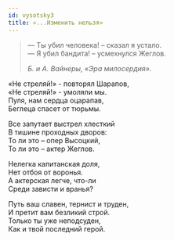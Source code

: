 ```yaml
---
id: vysotsky3
title: «...Изменить нельзя»
---
```


>— Ты убил человека! – сказал я устало.\
>— Я убил бандита! – усмехнулся Жеглов.
>
> _Б. и А. Вайнеры, «Эра милосердия»._

«Не стреляй!» - повторял Шарапов,\
«Не стреляй!» - умоляли мы.\
Пуля, нам сердца оцарапав,\
Беглеца спасет от тюрьмы.

Все запутает выстрел хлесткий\
В тишине проходных дворов:\
То ли это – опер Высоцкий,\
То ли это – актер Жеглов.

Нелегка капитанская доля,\
Нет отбоя от воронья.\
А актерская легче, что-ли\
Среди зависти и вранья?

Путь ваш славен, тернист и труден,\
И претит вам безликий строй.\
Только ты уже неподсуден,\
Как и твой последний герой.
